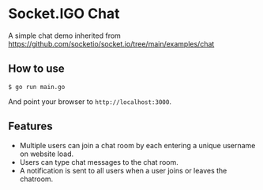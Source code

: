 
# Socket.IGO Chat

A simple chat demo inherited from https://github.com/socketio/socket.io/tree/main/examples/chat

## How to use

```
$ go run main.go
```

And point your browser to `http://localhost:3000`.

## Features

- Multiple users can join a chat room by each entering a unique username on website load.
- Users can type chat messages to the chat room.
- A notification is sent to all users when a user joins or leaves the chatroom.
